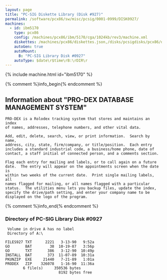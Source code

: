 ```yaml
---
layout: page
title: "PC-SIG Diskette Library (Disk #927)"
permalink: /software/pcx86/sw/misc/pcsig/0001-0999/DISK0927/
machines:
  - id: ibm5170
    type: pcx86
    config: /machines/pcx86/ibm/5170/cga/1024kb/rev3/machine.xml
    diskettes: /machines/pcx86/diskettes.json,/disks/pcsigdisks/pcx86/diskettes.json
    autoGen: true
    autoMount:
      B: "PC-SIG Library Disk #0927"
    autoType: $date\r$time\rB:\rDIR\r
---
```


{% include machine.html id="ibm5170" %}

{% comment %}info_begin{% endcomment %}

## Information about "PRO-DEX DATABASE MANAGEMENT SYSTEM"

    PRO-DEX is a Rolodex tracking system that stores and maintains an index
    of names, addresses, telephone numbers, and other vital data.
    
    Add, edit, delete, search, view, or print information.  Search by name,
    address, city, state, firm/company, or title/position.  Each entry
    includes a standard industrial code, a business/home phone, date of
    contact, a staff initial of connected person, and a comments section.
    
    Flag each entry for mailing and labels, or to call again on a future
    date.  The entry will appear on the appointments screen when the date is
    within two weeks of the current date.  Print single mailing labels, all
    names flagged for mailing, or all names flagged with a particular
    status.  The utilities menu lets you backup files, update the index,
    specify the drive/path setting, and enter your company name to be
    displayed on the logo of the program.
{% comment %}info_end{% endcomment %}


### Directory of PC-SIG Library Disk #0927

     Volume in drive A has no label
     Directory of A:\

    FILES927 TXT      2221   3-13-90   9:52a
    GO       BAT        38  10-19-87   3:56p
    GO       TXT       386   3-12-90  10:49p
    INSTALL  BAT       373  11-07-89  10:31a
    PKUNZIP  EXE     21440   7-21-89   1:01a
    PRODEX   ZIP    326078   1-16-90  11:36a
            6 file(s)     350536 bytes
                            8192 bytes free
